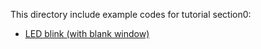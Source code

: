 This directory include example codes for tutorial section0:

- [LED blink (with blank window)](s0.html)

